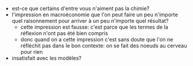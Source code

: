 - est-ce que certains d'entre vous n'aiment pas la chimie?
- l'impression en macroéconomie que l'on peut faire un peu n'importe quel raisonnement pour arriver à un peu n'importe quel résultat?
  - cette impression est fausse: c'est parce que les termes de la réflexion n'ont pas été bien compris
  - donc quand on a cette impression c'est sans doute que l'on ne réfléchit pas dans le bon contexte: on se fait des noeuds au cerveau pour rien
- insatisfait avec les modèles?

